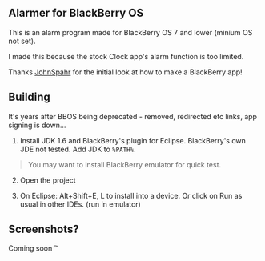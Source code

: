 ## Alarmer for BlackBerry OS

This is an alarm program made for BlackBerry OS 7 and lower (minium OS not set).

I made this because the stock Clock app's alarm function is too limited.

Thanks [JohnSpahr](https://github.com/JohnSpahr/GymCounter) for the initial look at how to make a BlackBerry app!

## Building

It's years after BBOS being deprecated - removed, redirected etc links, app signing is down...

1. Install JDK 1.6 and BlackBerry's plugin for Eclipse. BlackBerry's own JDE not tested. Add JDK to `%PATH%`.

> You may want to install BlackBerry emulator for quick test.

2. Open the project

3. On Eclipse: Alt+Shift+E, L to install into a device. Or click on Run as usual in other IDEs. (run in emulator)

## Screenshots?

Coming soon :tm: